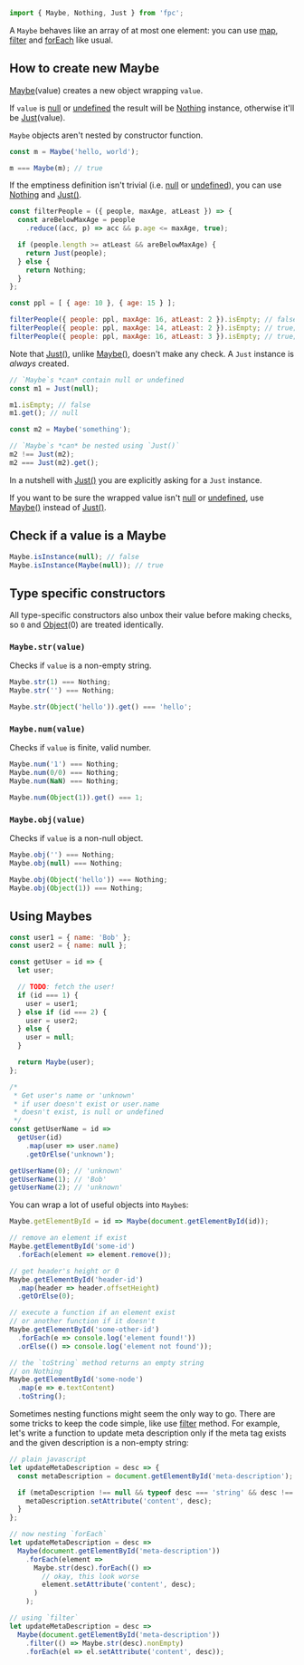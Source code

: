 ```javascript
import { Maybe, Nothing, Just } from 'fpc';
```

A `Maybe` behaves like an array of at most one element: you can use [map][maybe-map], [filter][maybe-filter] and [forEach][maybe-forEach] like usual.

## How to create new Maybe

[Maybe][Maybe-constructor](value) creates a new object wrapping `value`.

If `value` is [null][Glob-null] or [undefined][Glob-undefined] the result will be [Nothing][Nothing] instance, otherwise it'll be [Just][Just](value).

`Maybe` objects aren't nested by constructor function.

```javascript
const m = Maybe('hello, world');

m === Maybe(m); // true
```
If the emptiness definition isn't trivial (i.e. [null][Glob-null] or [undefined][Glob-undefined]), you can use [Nothing][Nothing] and [Just()][Just].

```javascript
const filterPeople = ({ people, maxAge, atLeast }) => {
  const areBelowMaxAge = people
    .reduce((acc, p) => acc && p.age <= maxAge, true);

  if (people.length >= atLeast && areBelowMaxAge) {
    return Just(people);
  } else {
    return Nothing;
  }
};

const ppl = [ { age: 10 }, { age: 15 } ];

filterPeople({ people: ppl, maxAge: 16, atLeast: 2 }).isEmpty; // false;
filterPeople({ people: ppl, maxAge: 14, atLeast: 2 }).isEmpty; // true;
filterPeople({ people: ppl, maxAge: 16, atLeast: 3 }).isEmpty; // true;
```

Note that [Just()][Just], unlike [Maybe()][Maybe-constructor], doesn't make any check. A `Just` instance is *always* created.

```javascript
// `Maybe`s *can* contain null or undefined
const m1 = Just(null);

m1.isEmpty; // false
m1.get(); // null

const m2 = Maybe('something');

// `Maybe`s *can* be nested using `Just()`
m2 !== Just(m2);
m2 === Just(m2).get();
```

In a nutshell with [Just()][Just] you are explicitly asking for a `Just` instance.

If you want to be sure the wrapped value isn't [null][Glob-null] or [undefined][Glob-undefined], use [Maybe()][Maybe-constructor] instead of [Just()][Just].

## Check if a value is a Maybe

```javascript
Maybe.isInstance(null); // false
Maybe.isInstance(Maybe(null)); // true
```

## Type specific constructors

All type-specific constructors also unbox their value before making checks, so `0` and [Object][Glob-Object](0) are treated identically.

### `Maybe.str(value)`
Checks if `value` is a non-empty string.

```javascript
Maybe.str(1) === Nothing;
Maybe.str('') === Nothing;

Maybe.str(Object('hello')).get() === 'hello';
```

### `Maybe.num(value)`
Checks if `value` is finite, valid number.

```javascript
Maybe.num('1') === Nothing;
Maybe.num(0/0) === Nothing;
Maybe.num(NaN) === Nothing;

Maybe.num(Object(1)).get() === 1;
```

### `Maybe.obj(value)`
Checks if `value` is a non-null object.

```javascript
Maybe.obj('') === Nothing;
Maybe.obj(null) === Nothing;

Maybe.obj(Object('hello')) === Nothing;
Maybe.obj(Object(1)) === Nothing;
```

## Using Maybes

```javascript
const user1 = { name: 'Bob' };
const user2 = { name: null };

const getUser = id => {
  let user;

  // TODO: fetch the user!
  if (id === 1) {
    user = user1;
  } else if (id === 2) {
    user = user2;
  } else {
    user = null;
  }

  return Maybe(user);
};

/*
 * Get user's name or 'unknown'
 * if user doesn't exist or user.name
 * doesn't exist, is null or undefined
 */
const getUserName = id =>
  getUser(id)
    .map(user => user.name)
    .getOrElse('unknown');

getUserName(0); // 'unknown'
getUserName(1); // 'Bob'
getUserName(2); // 'unknown'
```
You can wrap a lot of useful objects into `Maybe`s:

```javascript
Maybe.getElementById = id => Maybe(document.getElementById(id));

// remove an element if exist
Maybe.getElementById('some-id')
  .forEach(element => element.remove());

// get header's height or 0
Maybe.getElementById('header-id')
  .map(header => header.offsetHeight)
  .getOrElse(0);

// execute a function if an element exist
// or another function if it doesn't
Maybe.getElementById('some-other-id')
  .forEach(e => console.log('element found!'))
  .orElse(() => console.log('element not found'));

// the `toString` method returns an empty string
// on Nothing
Maybe.getElementById('some-node')
  .map(e => e.textContent)
  .toString();
```

Sometimes nesting functions might seem the only way to go. There are some tricks to keep the code simple, like use [filter][maybe-filter] method.
For example, let's write a function to update meta description only if the meta tag exists and the given description is a non-empty string:

```javascript
// plain javascript
let updateMetaDescription = desc => {
  const metaDescription = document.getElementById('meta-description');

  if (metaDescription !== null && typeof desc === 'string' && desc !== '') {
    metaDescription.setAttribute('content', desc);
  }
};

// now nesting `forEach`
let updateMetaDescription = desc =>
  Maybe(document.getElementById('meta-description'))
    .forEach(element =>
      Maybe.str(desc).forEach(() =>
        // okay, this look worse
        element.setAttribute('content', desc);
      )
    );

// using `filter`
let updateMetaDescription = desc =>
  Maybe(document.getElementById('meta-description'))
    .filter(() => Maybe.str(desc).nonEmpty)
    .forEach(el => el.setAttribute('content', desc));
```

[Just]: README.md#user-content-Just
[Nothing]: README.md#user-content-Nothing
[maybe-map]: README.md#user-content-maybe-map
[maybe-filter]: README.md#user-content-maybe-filter
[maybe-forEach]: README.md#user-content-maybe-forEach
[Maybe-constructor]: README.md#user-content-Maybe-constructor

[Glob-null]: https://developer.mozilla.org/en-US/docs/Web/JavaScript/Reference/Global_Objects/null
[Glob-undefined]: https://developer.mozilla.org/en-US/docs/Web/JavaScript/Reference/Global_Objects/undefined
[Glob-Object]: https://developer.mozilla.org/en-US/docs/Web/JavaScript/Reference/Global_Objects/Object
